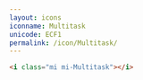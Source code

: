 ```yaml
---
layout: icons
iconname: Multitask
unicode: ECF1
permalink: /icon/Multitask/
---
```


``` html
<i class="mi mi-Multitask"></i>
```
